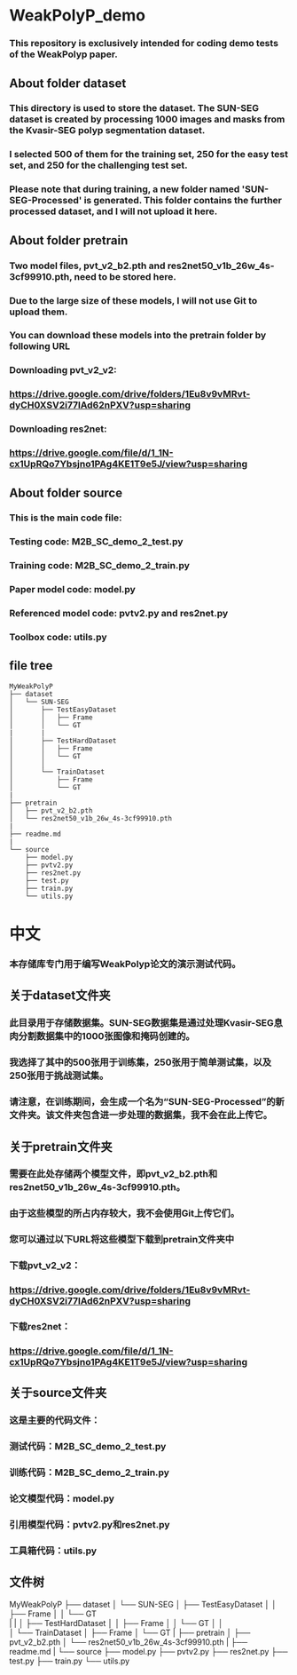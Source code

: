 # WeakPolyP_demo
### This repository is exclusively intended for coding demo tests of the WeakPolyp paper.
## About folder dataset
### This directory is used to store the dataset. The SUN-SEG dataset is created by processing 1000 images and masks from the Kvasir-SEG polyp segmentation dataset. 
### I selected 500 of them for the training set, 250 for the easy test set, and 250 for the challenging test set.
### Please note that during training, a new folder named 'SUN-SEG-Processed' is generated. This folder contains the further processed dataset, and I will not upload it here.
## About folder pretrain
### Two model files, pvt_v2_b2.pth and res2net50_v1b_26w_4s-3cf99910.pth, need to be stored here. 
### Due to the large size of these models, I will not use Git to upload them.
### You can download these models into the pretrain folder by following URL
### Downloading pvt_v2_v2:
### https://drive.google.com/drive/folders/1Eu8v9vMRvt-dyCH0XSV2i77lAd62nPXV?usp=sharing
### Downloading res2net:
### https://drive.google.com/file/d/1_1N-cx1UpRQo7Ybsjno1PAg4KE1T9e5J/view?usp=sharing
## About folder source
### This is the main code file:
### Testing code: M2B_SC_demo_2_test.py
### Training code: M2B_SC_demo_2_train.py
### Paper model code: model.py
### Referenced model code: pvtv2.py and res2net.py
### Toolbox code: utils.py
## file tree
    MyWeakPolyP
    ├── dataset
    │   └── SUN-SEG
    │       ├── TestEasyDataset
    │       │   ├── Frame
    │       │   └── GT  
    |       |
    │       ├── TestHardDataset
    │       │   ├── Frame
    │       │   └── GT
    │       │         
    │       └── TrainDataset
    │           ├── Frame
    │           └── GT
    |
    ├── pretrain
    │   ├── pvt_v2_b2.pth
    │   └── res2net50_v1b_26w_4s-3cf99910.pth
    |
    ├── readme.md
    |
    └── source
        ├── model.py
        ├── pvtv2.py
        ├── res2net.py
        ├── test.py
        ├── train.py
        └── utils.py

# 中文
### 本存储库专门用于编写WeakPolyp论文的演示测试代码。
## 关于dataset文件夹
### 此目录用于存储数据集。SUN-SEG数据集是通过处理Kvasir-SEG息肉分割数据集中的1000张图像和掩码创建的。
### 我选择了其中的500张用于训练集，250张用于简单测试集，以及250张用于挑战测试集。
### 请注意，在训练期间，会生成一个名为“SUN-SEG-Processed”的新文件夹。该文件夹包含进一步处理的数据集，我不会在此上传它。
## 关于pretrain文件夹
### 需要在此处存储两个模型文件，即pvt_v2_b2.pth和res2net50_v1b_26w_4s-3cf99910.pth。
### 由于这些模型的所占内存较大，我不会使用Git上传它们。
### 您可以通过以下URL将这些模型下载到pretrain文件夹中
### 下载pvt_v2_v2：
### https://drive.google.com/drive/folders/1Eu8v9vMRvt-dyCH0XSV2i77lAd62nPXV?usp=sharing
### 下载res2net：
### https://drive.google.com/file/d/1_1N-cx1UpRQo7Ybsjno1PAg4KE1T9e5J/view?usp=sharing
## 关于source文件夹
### 这是主要的代码文件：
### 测试代码：M2B_SC_demo_2_test.py
### 训练代码：M2B_SC_demo_2_train.py
### 论文模型代码：model.py
### 引用模型代码：pvtv2.py和res2net.py
### 工具箱代码：utils.py
## 文件树
  MyWeakPolyP
  ├── dataset
  │   └── SUN-SEG
  │       ├── TestEasyDataset
  │       │   ├── Frame
  │       │   └── GT  
  |       |
  │       ├── TestHardDataset
  │       │   ├── Frame
  │       │   └── GT
  │       │         
  │       └── TrainDataset
  │           ├── Frame
  │           └── GT
  |
  ├── pretrain
  │   ├── pvt_v2_b2.pth
  │   └── res2net50_v1b_26w_4s-3cf99910.pth
  |
  ├── readme.md
  |
  └── source
      ├── model.py
      ├── pvtv2.py
      ├── res2net.py
      ├── test.py
      ├── train.py
      └── utils.py
